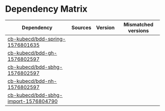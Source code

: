 # Dependency Matrix

Dependency | Sources | Version | Mismatched versions
---------- | ------- | ------- | -------------------
[cb-kubecd/bdd-spring-1576801635](https://github.com/cb-kubecd/bdd-spring-1576801635.git) |  | []() | 
[cb-kubecd/bdd-gh-1576802597](https://github.com/cb-kubecd/bdd-gh-1576802597.git) |  | []() | 
[cb-kubecd/bdd-sbhg-1576802597](https://github.com/cb-kubecd/bdd-sbhg-1576802597.git) |  | []() | 
[cb-kubecd/bdd-nh-1576802597](https://github.com/cb-kubecd/bdd-nh-1576802597.git) |  | []() | 
[cb-kubecd/bdd-sbhg-import-1576804790](https://github.com/cb-kubecd/bdd-sbhg-import-1576804790.git) |  | []() | 
